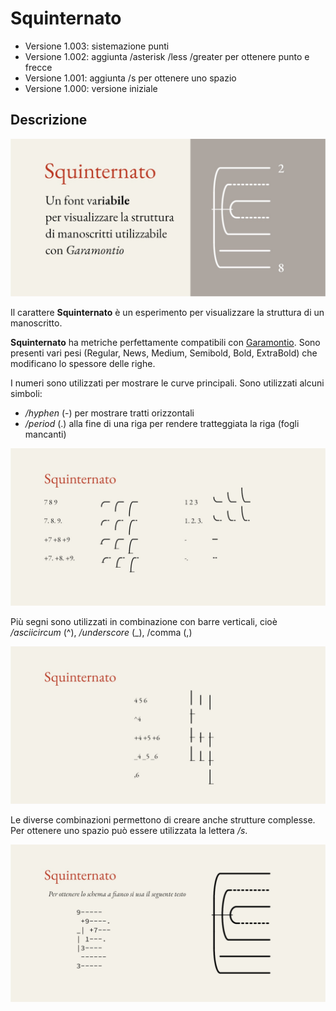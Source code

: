# Squinternato
- Versione 1.003: sistemazione punti
- Versione 1.002: aggiunta /asterisk /less /greater per ottenere punto e frecce
- Versione 1.001: aggiunta /s per ottenere uno spazio
- Versione 1.000: versione iniziale

## Descrizione
![image](images/01.jpg)

Il carattere **Squinternato** è un esperimento per visualizzare la struttura di un manoscritto.

**Squinternato** ha metriche perfettamente compatibili con [Garamontio](https://github.com/m-casanova/Garamontio).
Sono presenti vari pesi (Regular, News, Medium, Semibold, Bold, ExtraBold) che modificano lo spessore delle righe.

I numeri sono utilizzati per mostrare le curve principali.
Sono utilizzati alcuni simboli:
- _/hyphen_ (-) per mostrare tratti orizzontali
- _/period_ (.) alla fine di una riga per rendere tratteggiata la riga (fogli mancanti)

![image](images/02.jpg)

Più segni sono utilizzati in combinazione con barre verticali, cioè _/asciicircum_ (^), _/underscore_ (_), /comma (,) 

![image](images/03.jpg)

Le diverse combinazioni permettono di creare anche strutture complesse.
Per ottenere uno spazio può essere utilizzata la lettera _/s_.

![image](images/04.jpg)
